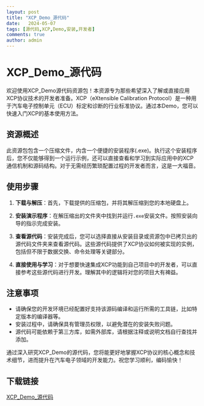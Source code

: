 ```yaml
---
layout: post
title: "XCP_Demo_源代码"
date:   2024-05-07
tags: [源代码,XCP,Demo,安装,开发者]
comments: true
author: admin
---
```

# XCP_Demo_源代码

欢迎使用XCP_Demo源代码资源包！本资源专为那些希望深入了解或直接应用XCP协议技术的开发者准备。XCP（eXtensible Calibration Protocol）是一种用于汽车电子控制单元（ECU）标定和诊断的行业标准协议。通过本Demo，您可以快速入门XCP的基本使用方法。

## 资源概述

此资源包包含一个压缩文件，内含一个便捷的安装程序(.exe)。执行这个安装程序后，您不仅能够得到一个运行示例，还可以直接查看和学习到实际应用中的XCP通信机制和源码结构。对于无需经历繁琐配置过程的开发者而言，这是一大福音。

## 使用步骤

1. **下载与解压**：首先，下载提供的压缩包，并将其解压缩到您的本地硬盘上。
   
2. **安装演示程序**：在解压缩出的文件夹中找到并运行`.exe`安装文件。按照安装向导的指示完成安装。

3. **查看源代码**：安装完成后，您可以选择直接从安装目录或资源包中已拷贝出的源代码文件夹来查看源代码。这些源代码提供了XCP协议如何被实现的实例，包括但不限于数据交换、命令处理等关键部分。

4. **直接使用与学习**：对于想要快速集成XCP功能到自己项目中的开发者，可以直接参考这些源代码进行开发。理解其中的逻辑将对您的项目大有裨益。

## 注意事项

- 请确保您的开发环境已经配置好支持该源码编译和运行所需的工具链，比如特定版本的编译器等。
- 安装过程中，请确保具有管理员权限，以避免潜在的安装失败问题。
- 源代码可能依赖于第三方库，如需外部库，请根据注释或说明文档自行查找并添加。

通过深入研究XCP_Demo的源代码，您将能更好地掌握XCP协议的核心概念和技术细节，进而提升在汽车电子领域的开发能力。祝您学习顺利，编码愉快！

## 下载链接

[XCP_Demo_源代码](https://pan.quark.cn/s/05798244a0e5)